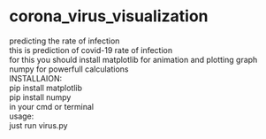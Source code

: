 # corona_virus_visualization<br />
predicting the rate of infection<br />
this is prediction of covid-19 rate of infection<br />
for this you should install matplotlib for animation and plotting graph<br />
numpy for powerfull calculations<br />
INSTALLAION:<br />
   pip install matplotlib<br />
   pip install numpy<br />
in your cmd or terminal<br />
usage:<br />
  just run virus.py<br />
